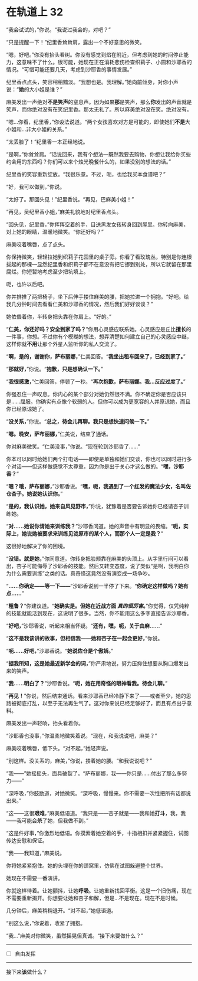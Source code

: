 # 在轨道上 32

“我会试试的，”你说。“我说过我会的，对吧？”

“只是提醒一下！”纪里香耸耸肩，露出一个不好意思的微笑。

“嗯，好吧。”你没有抬头看树。你没有感觉到焰在附近，但考虑到她的时间停止能力，这意味不了什么。很可能，她现在正在消耗悲伤检查织莉子、小圆和沙耶香的情况。“可惜可能还要几天，考虑到沙耶香的事情发展。”

纪里香点点头，笑容稍稍黯淡。“我想也是。我理解。”她向前倾身，对你小声说：“**她**的大小姐是谁？”

麻美发出一声绝对**不是笑声**的窒息声。因为如果**那**是笑声，那么**你**发出的声音就是笑声，而你绝对没有在笑纪里香。那太无礼了。所以麻美绝对没在笑。绝对没有。

“嗯...你看，纪里香，”你设法说道。“两个女孩喜欢对方是可能的，即使她们**不是**大小姐和...非大小姐的关系。”

“太丢脸了！”纪里香一本正经地说。

“是啊，”你耸耸肩。“话说回来，我有个想法—既然我要去购物，你想让我给你买些约会用的东西吗？你们可以来个烛光晚餐什么的，如果没别的想法的话。”

纪里香的笑容重新绽放。“我很乐意。不过，呃，也给我买本食谱吧？”

“好，我可以做到，”你说。

“太好了。那回头见！”纪里香说。“再见，巴麻美小姐！”

“再见，吴纪里香小姐，”麻美礼貌地对纪里香点头。

“回头见，纪里香，”你挥挥空着的手，目送黑发女孩转身回到屋里。你转向麻美，对上她的眼睛，温暖地微笑。“你还好吗？”

麻美咬着嘴唇，点了点头。

你保持微笑，轻轻拉她到织莉子花园里的桌子旁。你看了看玫瑰丛，特别是你连根拔起的那棵—显然纪里香和织莉子都不在意没有把它挪到别处，所以它就留在那里腐烂。你短暂地考虑至少把坑填上。

呃，也许以后吧。

你并排推了两把椅子，坐下后伸手搂住麻美的腰，把她拉进一个拥抱。“好吧。给我几分钟时间去看看仁美和沙耶香的情况，然后我们好好谈谈？”

她依偎着你，半转身把头靠在你肩上。“好的。”

“**仁美，你还好吗？安全到家了吗？**”你用心灵感应联系她。心灵感应是丘比**擅长**的一件事，你想。不过你有个模糊的想法，想弄清楚如何建立自己的心灵感应中继，这样你就**不用**让那个外星人监听你的私人交流了。

“**啊，是的，谢谢你，萨布丽娜，**”仁美回答。“**我坐出租车回来了，已经到家了。**”

“**那就好，**”你说。“**抱歉，只是想确认一下。**”

“**我很感激，**”仁美回答，停顿了一秒。“**再次抱歉，萨布丽娜。我...反应过度了。**”

你强忍住一声叹息。你内心的某个部分对她仍然很不满。你不确定你是否应该只是……屈服。你确实有点像个软弱的人。但你可以成为更宽容的人并原谅她，而且你已经原谅她了。

“**没关系，**”你说。“**总之，待会儿再聊。我只是想快速问候一下。**”

“**嗯。晚安，萨布丽娜，**”仁美说，结束了通话。

你对麻美微笑。“仁美没事，”你说。“现在轮到沙耶香了……”

你本可以同时给她们两个打电话——即使是单独和她们交谈，你也可以同时进行多个对话——但这样做感觉不太尊重，因为你是出于关心才这么做的。“**嘿，沙耶香？**”

“**嗯？哦，萨布丽娜，**”沙耶香说。“**嘿，呃，我遇到了一个红发的魔法少女，名叫佐仓杏子。她说她认识你。**”

“**是的，我认识她，她来自风见野市，**”你说，犹豫着是否要告诉她你已经请杏子训练她。

“**对……她说你请她来训练我？**”沙耶香问道。她的声音中有明显的畏缩。“**呃，实际上，她说她被要求来训练见泷原市的某个人，而那个人一定是我？**”

这很好地解决了你的困境。

“**没错。就是她，**”你同意道。你转身把脸颊靠在麻美的头顶上。从字里行间可以看出，杏子可能侮辱了沙耶香的技能。然后又转变态度，说了类似“是啊，我明白你为什么需要训练”之类的话。真奇怪这竟然没有演变成一场争吵。

“**……你确定——等一下——**”沙耶香说到一半停了下来。“**你确定这样做吗？她有点……**”

“**粗鲁？**”你建议道。“**她确实是。但她在近战方面 _真的很厉害_。**”你觉得，仅凭纯粹的技能就能活到现在，这说明了很多。当然，你不能用这么多字直接告诉沙耶香。

“**好吧，**”沙耶香说，听起来相当怀疑。“**还有，嘿，呃，关于由麻……**”

“**这不是我该讲的故事，但相信我——她和杏子在一起会更好，**”你说。

“**呃……好吧，**”沙耶香说。“**她说佐仓是个傲娇。**”

“**据我所知，这是她最近新学会的词，**”你严肃地说，努力压抑住想要从胸口爆发出来的笑声。

“**我……明白了？**”沙耶香说。“**呃，她在用奇怪的眼神看我。待会儿聊。**”

“**再见！**”你说，然后结束通话。看来沙耶香已经冷静下来了——或者至少，她的思路被彻底打乱，以至于无法再生气了。这对你来说已经足够好了，而且有点出乎意料。

麻美发出一声轻响，抬头看着你。

“沙耶香也没事，”你温柔地微笑着说。“现在，和我说说吧，麻美？”

麻美咬着嘴唇，低下头。“对不起，”她轻声说。

“别这样。没关系的，麻美，”你说，搂着她的腰。“和我说说吧？”

“我——”她摇摇头，面具破裂了。“萨布丽娜，我——你只是……付出了那么多努力——”

“深呼吸，”你鼓励道，对她微笑。“深呼吸，慢慢来。你不需要一次性把所有话都说出来。”

“这——这很**艰难**，”麻美低语道。“我只是——杏子就是——我和她**打斗**，我，我——我可能会**杀**了她，但我做不到。”

“这是件好事，”你激烈地低语。你摸索着她空着的手，十指相扣并紧紧握住，试图传达安慰和保证。

“我——我知道，”麻美说。

你将她紧紧抱住。她的头埋在你的颈窝里，仿佛在试图躲避整个世界。

她现在不需要一番演讲。

你就这样待着。让她颤抖，让她**呼吸**。让她重新找回平衡。这是一个旧伤痛，现在不需要重新揭开。你想要让她和杏子和解，但是...不是现在。现在不是时候。

几分钟后，麻美稍稍退开。“对不起，”她低语道。

“别这么说，”你说着，收紧了拥抱。

“我...”麻美对你微笑，虽然摇晃但真诚。“接下来要做什么？”

---

- [ ] 自由发挥

---

接下来**该**做什么？
